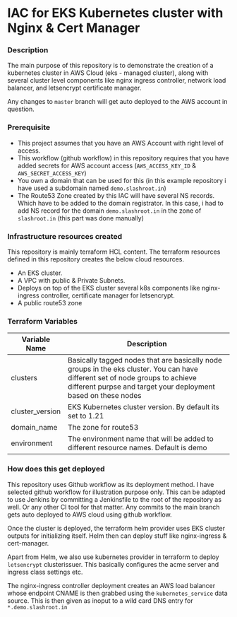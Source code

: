# IAC for EKS Kubernetes cluster with Nginx & Cert Manager
### Description
The main purpose of this repository is to demonstrate the creation of a kubernetes cluster in AWS Cloud (eks - managed cluster), along with several cluster level components like nginx ingress controller, network load balancer, and letsencrypt certificate manager. 

Any changes to `master` branch will get auto deployed to the AWS account in question. 

### Prerequisite
- This project assumes that you have an AWS Account with right level of access. 
- This workflow (github workflow) in this repository requires that you have added secrets for AWS account access (`AWS_ACCESS_KEY_ID` & `AWS_SECRET_ACCESS_KEY`)
- You own a domain that can be used for this (in this example repository i have used a subdomain named `demo.slashroot.in`)
- The Route53 Zone created by this IAC will have several NS records. Which have to be added to the domain registrator. In this case, i had to add NS record for the domain `demo.slashroot.in` in the zone of `slashroot.in` (this part was done manually)

### Infrastructure resources created
This repository is mainly terraform HCL content. The terraform resources defined in this repository creates the below cloud resources. 

- An EKS cluster. 
- A VPC with public & Private Subnets. 
- Deploys on top of the EKS cluster several k8s components like nginx-ingress controller, certificate manager for letsencrypt. 
- A public route53 zone

### Terraform Variables
| Variable Name | Description |
| ------ | ------ |
| clusters | Basically tagged nodes that are basically node groups in the eks cluster. You can have different set of node groups to achieve different purpse and target your deployment based on these nodes |
|cluster_version|EKS Kubernetes cluster version. By default its set to 1.21|
|domain_name|The zone for route53|
|environment|The environment name that will be added to different resource names. Default is demo|

### How does this get deployed
This repository uses Github workflow as its deployment method. I have selected github workflow for illustration purpose only. This can be adapted to use Jenkins by committing a Jenkinsfile to the root of the repository as well.  Or any other CI tool for that matter. Any commits to the main branch gets auto deployed to AWS cloud using github workflow. 

Once the cluster is deployed, the terraform helm provider uses EKS cluster outputs for initializing itself. Helm then can deploy stuff like nginx-ingress & cert-manager. 

Apart from Helm, we also use kubernetes provider in terraform to deploy `letsencrypt` clusterissuer. This basically configures the acme server and ingress class settings etc. 

The nginx-ingress controller deployment creates an AWS load balancer whose endpoint CNAME is then grabbed using the `kubernetes_service` data source. This is then given as inoput to a wild card DNS entry for `*.demo.slashroot.in`

